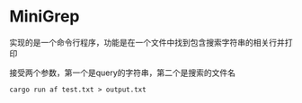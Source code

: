 # MiniGrep

实现的是一个命令行程序，功能是在一个文件中找到包含搜索字符串的相关行并打印

接受两个参数，第一个是query的字符串，第二个是搜索的文件名

`cargo run af test.txt > output.txt`